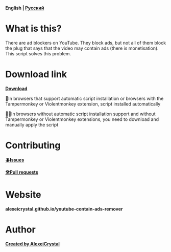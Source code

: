 **English | [Русский](/README-ru.md)**

# What is this?
There are ad blockers on YouTube. They block ads, but not all of them block the plug that says that the video may contain ads (there is monetisation). This script solves this problem.

# Download link

**[Download](https://github.com/AlexeiCrystal/youtube-contain-ads-remover/raw/main/script.user.js)**

🔄In browsers that support automatic script installation or browsers with the Tampermonkey or Violentmonkey extension, script installed automatically

🖐🏻In browsers without automatic script installation support and without Tampermonkey or Violentmonkey extensions, you need to download and manually apply the script

# Contributing
**[🪲Issues](https://github.com/AlexeiCrystal/youtube-contain-ads-remover/issues)**

**[🛠️Pull requests](https://github.com/AlexeiCrystal/youtube-contain-ads-remover/pulls)**

# Website
**alexeicrystal.github.io/youtube-contain-ads-remover**

# Author
**[Created by AlexeiCrystal](github.com/AlexeiCrystal)**
